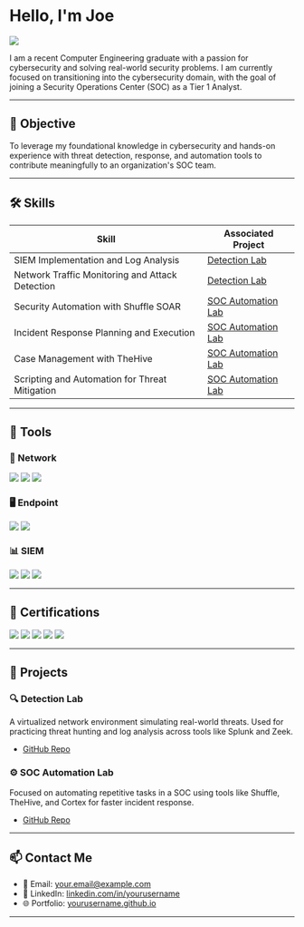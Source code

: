 # Hello, I'm Joe 
<a href="https://linkedin.com/in/your-linkedin"><img src="https://img.shields.io/badge/-LinkedIn-0072b1?&style=for-the-badge&logo=linkedin&logoColor=white" /></a>

I am a recent Computer Engineering graduate with a passion for cybersecurity and solving real-world security problems. I am currently focused on transitioning into the cybersecurity domain, with the goal of joining a Security Operations Center (SOC) as a Tier 1 Analyst.

---

## 🎯 Objective
To leverage my foundational knowledge in cybersecurity and hands-on experience with threat detection, response, and automation tools to contribute meaningfully to an organization's SOC team.

---

## 🛠️ Skills

| Skill                                          | Associated Project                                                                 |
|------------------------------------------------|-------------------------------------------------------------------------------------|
| SIEM Implementation and Log Analysis           | [Detection Lab](https://github.com/yourusername/detection-lab)                     |
| Network Traffic Monitoring and Attack Detection| [Detection Lab](https://github.com/yourusername/detection-lab)                     |
| Security Automation with Shuffle SOAR          | [SOC Automation Lab](https://github.com/yourusername/soc-automation-lab)           |
| Incident Response Planning and Execution       | [SOC Automation Lab](https://github.com/yourusername/soc-automation-lab)           |
| Case Management with TheHive                   | [SOC Automation Lab](https://github.com/yourusername/soc-automation-lab)           |
| Scripting and Automation for Threat Mitigation | [SOC Automation Lab](https://github.com/yourusername/soc-automation-lab)           |

---

## 🧰 Tools

### 🔗 Network
<div>
  <img src="https://img.shields.io/badge/-Wireshark-1679A7?&style=for-the-badge&logo=Wireshark&logoColor=white" />
  <img src="https://img.shields.io/badge/-Suricata-EF3B2D?&style=for-the-badge&logo=Suricata&logoColor=white" />
  <img src="https://img.shields.io/badge/-Zeek-777BB4?&style=for-the-badge&logo=Zeek&logoColor=white" />
</div>

### 🖥️ Endpoint
<div>
  <img src="https://img.shields.io/badge/-Microsoft_Defender_for_Endpoint-00A4EF?&style=for-the-badge&logo=Microsoft&logoColor=white" />
  <img src="https://img.shields.io/badge/-Velociraptor-4B275F?&style=for-the-badge&logo=Velociraptor&logoColor=white" />
</div>

### 📊 SIEM
<div>
  <img src="https://img.shields.io/badge/-Microsoft_Sentinel-0078D4?&style=for-the-badge&logo=Microsoft&logoColor=white" />
  <img src="https://img.shields.io/badge/-Splunk-000000?&style=for-the-badge&logo=Splunk&logoColor=white" />
  <img src="https://img.shields.io/badge/-Elastic-005571?&style=for-the-badge&logo=Elastic&logoColor=white" />
</div>

---

## 📜 Certifications
<div>
  <img src="https://img.shields.io/badge/-Security%2B-FF0000?&style=for-the-badge&logo=CompTIA&logoColor=white" />
  <img src="https://img.shields.io/badge/-Network%2B-007ACC?&style=for-the-badge&logo=CompTIA&logoColor=white" />
  <img src="https://img.shields.io/badge/-A%2B-4D4D4D?&style=for-the-badge&logo=CompTIA&logoColor=white" />
  <img src="https://img.shields.io/badge/-CEH-E60000?&style=for-the-badge&logo=Hackaday&logoColor=white" />
  <img src="https://img.shields.io/badge/-CCD-000080?&style=for-the-badge&logoColor=white" />
</div>

---

## 💼 Projects

### 🔍 Detection Lab
A virtualized network environment simulating real-world threats. Used for practicing threat hunting and log analysis across tools like Splunk and Zeek.

- [GitHub Repo](https://github.com/yourusername/detection-lab)

### ⚙️ SOC Automation Lab
Focused on automating repetitive tasks in a SOC using tools like Shuffle, TheHive, and Cortex for faster incident response.

- [GitHub Repo](https://github.com/yourusername/soc-automation-lab)

---

## 📫 Contact Me

- 📧 Email: your.email@example.com  
- 💼 LinkedIn: [linkedin.com/in/yourusername](https://linkedin.com/in/yourusername)  
- 🌐 Portfolio: [yourusername.github.io](https://yourusername.github.io)

---


